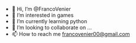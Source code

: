 - 👋 Hi, I’m @FrancoVenier
- 👀 I’m interested in games
- 🌱 I’m currently learning python
- 💞️ I’m looking to collaborate on ...
- 📫 How to reach me francovenier00@gmail.com

<!---
FrancoVenier/FrancoVenier is a ✨ special ✨ repository because its `README.md` (this file) appears on your GitHub profile.
You can click the Preview link to take a look at your changes.
--->
